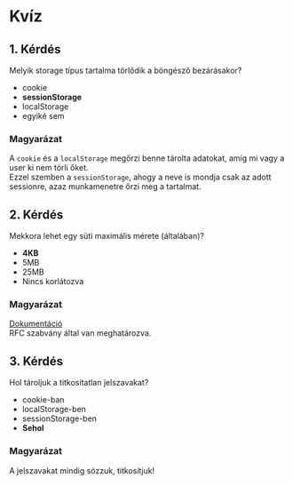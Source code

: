# Kvíz

## 1. Kérdés  
Melyik storage típus tartalma törlődik a böngésző bezárásakor?

- cookie
- **sessionStorage**
- localStorage
- egyiké sem


### Magyarázat
A `cookie` és a `localStorage` megőrzi benne tárolta adatokat, amíg mi vagy a user ki nem törli őket.    
Ezzel szemben a `sessionStorage`, ahogy a neve is mondja csak az adott sessionre, azaz munkamenetre őrzi meg a tartalmat.

## 2. Kérdés
Mekkora lehet egy süti maximális mérete (általában)?

- **4KB**
- 5MB
- 25MB
- Nincs korlátozva

### Magyarázat
[Dokumentáció](https://tools.ietf.org/html/rfc6265#section-4.1.1)  
RFC szabvány által van meghatározva. 

## 3. Kérdés
Hol tároljuk a titkosítatlan jelszavakat?  

- cookie-ban
- localStorage-ben
- sessionStorage-ben
- **Sehol**

### Magyarázat
A jelszavakat mindig sózzuk, titkosítjuk! 
